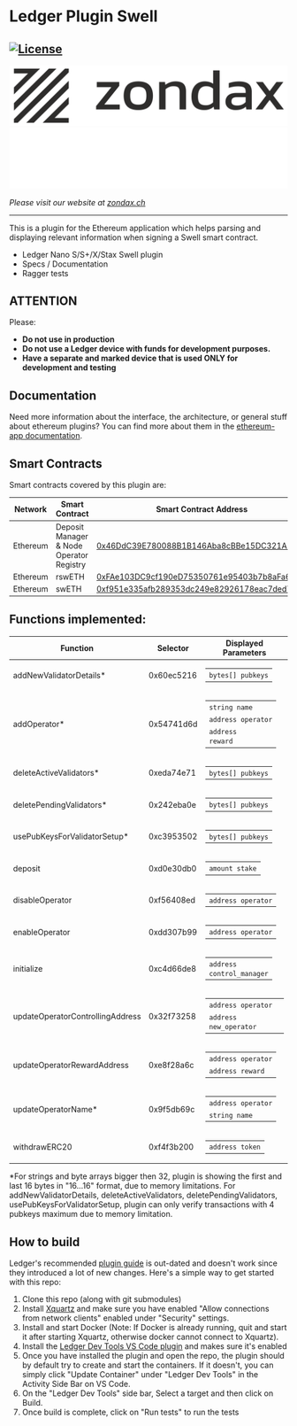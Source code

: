 # Ledger Plugin Swell
[![License](https://img.shields.io/badge/License-Apache%202.0-blue.svg)](https://opensource.org/licenses/Apache-2.0)
---

![zondax_light](docs/zondax_light.png#gh-light-mode-only)
![zondax_dark](docs/zondax_dark.png#gh-dark-mode-only)

_Please visit our website at [zondax.ch](https://www.zondax.ch)_

---

This is a plugin for the Ethereum application which helps parsing and displaying relevant information when signing a Swell smart contract.

- Ledger Nano S/S+/X/Stax Swell plugin
- Specs / Documentation
- Ragger tests

## ATTENTION

Please:

- **Do not use in production**
- **Do not use a Ledger device with funds for development purposes.**
- **Have a separate and marked device that is used ONLY for development and testing**

## Documentation

Need more information about the interface, the architecture, or general stuff about ethereum plugins? You can find more about them in the [ethereum-app documentation](https://github.com/LedgerHQ/app-ethereum/blob/master/doc/ethapp_plugins.adoc).

## Smart Contracts

Smart contracts covered by this plugin are:

|  Network | Smart Contract                 | Smart Contract Address |
| -------- | ------------------------------ | ---------------------- |
| Ethereum| Deposit Manager & Node Operator Registry    | [0x46DdC39E780088B1B146Aba8cBBe15DC321A1A1d](https://etherscan.io/address/0x46ddc39e780088b1b146aba8cbbe15dc321a1a1d) |
| Ethereum| rswETH    | [0xFAe103DC9cf190eD75350761e95403b7b8aFa6c0](https://etherscan.io/address/0xFAe103DC9cf190eD75350761e95403b7b8aFa6c0) |
| Ethereum| swETH    | [0xf951e335afb289353dc249e82926178eac7ded78](https://etherscan.io/address/0xf951e335afb289353dc249e82926178eac7ded78#code) |


## Functions implemented:


|    Function                   | Selector | Displayed Parameters   | 
| ---                           | ---      | ---                    |
|addNewValidatorDetails*    |0x60ec5216|<table> <tbody> <tr><td><code>bytes[] pubkeys</code></td></tr> </tbody> </table>  |
|addOperator*    |0x54741d6d|<table> <tbody> <tr><td><code>string name</code></td></tr> <tr><td><code>address operator</code></td></tr> <tr><td><code>address reward</code></td></tr>  </tbody> </table>  |
|deleteActiveValidators*    |0xeda74e71|<table> <tbody> <tr><td><code>bytes[] pubkeys</code></td></tr> </tbody> </table>  |
|deletePendingValidators*   |0x242eba0e|<table> <tbody> <tr><td><code>bytes[] pubkeys</code></td></tr> </tbody> </table>  |
|usePubKeysForValidatorSetup*   |0xc3953502|<table> <tbody> <tr><td><code>bytes[] pubkeys</code></td></tr> </tbody> </table>  |
|deposit     |0xd0e30db0|<table> <tbody> <tr><td><code>amount stake</code></td></tr>  </tbody> </table>  |
|disableOperator     |0xf56408ed|<table> <tbody> <tr><td><code>address operator</code></td></tr>  </tbody> </table>  |
|enableOperator   |0xdd307b99|<table> <tbody> <tr><td><code>address operator</code></td></tr>  </tbody> </table>  |
|initialize   |0xc4d66de8|<table> <tbody> <tr><td><code>address control_manager</code></td></tr>  </tbody> </table>  |
|updateOperatorControllingAddress    |0x32f73258|<table> <tbody> <tr><td><code>address operator</code></td></tr> <tr><td><code>address new_operator</code></td></tr>  </tbody> </table>  |
|updateOperatorRewardAddress    |0xe8f28a6c|<table> <tbody> <tr><td><code>address operator</code></td></tr> <tr><td><code>address reward</code></td></tr>  </tbody> </table>  |
|updateOperatorName*            |0x9f5db69c| <table> <tbody> <tr><td><code>address operator</code></td></tr> <tr><td><code>string name</code></td></tr>  </tbody> </table> |
|withdrawERC20   |0xf4f3b200|<table> <tbody> <tr><td><code>address token</code></td></tr>  </tbody> </table>  |

*For strings and byte arrays bigger then 32, plugin is showing the first and last 16 bytes in "16...16" format, due to memory limitations.
For addNewValidatorDetails, deleteActiveValidators, deletePendingValidators, usePubKeysForValidatorSetup, plugin can only verify transactions with 4 pubkeys maximum due to memory limitation.


## How to build

Ledger's recommended [plugin guide](https://developers.ledger.com/docs/dapp/embedded-plugin/code-overview/) is out-dated and doesn't work since they introduced a lot of new changes. Here's a simple way to get started with this repo:
1. Clone this repo (along with git submodules)
2. Install [Xquartz](https://www.xquartz.org/) and make sure you have enabled "Allow connections from network clients" enabled under "Security" settings.
3. Install and start Docker (Note: If Docker is already running, quit and start it after starting Xquartz, otherwise docker cannot connect to Xquartz).
4. Install the [Ledger Dev Tools VS Code plugin](https://marketplace.visualstudio.com/items?itemName=LedgerHQ.ledger-dev-tools#:~:text=ledger%2Dvscode%2Dextension,Plus%2C%20Nano%20X%2C%20Stax) and makes sure it's enabled
5. Once you have installed the plugin and open the repo, the plugin should by default try to create and start the containers. If it doesn't, you can simply click "Update Container" under "Ledger Dev Tools" in the Activity Side Bar on VS Code.
6. On the "Ledger Dev Tools" side bar, Select a target and then click on Build. 
7. Once build is complete, click on "Run tests" to run the tests

